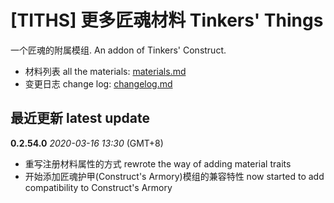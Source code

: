# [TITHS] 更多匠魂材料 Tinkers' Things

一个匠魂的附属模组. An addon of Tinkers' Construct.

* 材料列表 all the materials: [materials.md](materials.md)
* 变更日志 change log: [changelog.md](changelog.md)

## 最近更新 latest update

**0.2.54.0** _2020-03-16 13:30_ (GMT+8)

* 重写注册材料属性的方式 rewrote the way of adding material traits 
* 开始添加匠魂护甲(Construct's Armory)模组的兼容特性 now started to add compatibility to Construct's Armory
